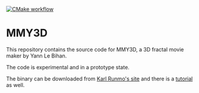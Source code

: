 [![CMake workflow](https://github.com/LegalizeAdulthood/MMY3D/actions/workflows/cmake.yml/badge.svg)](https://github.com/LegalizeAdulthood/MMY3D/actions/workflows/cmake.yml)

# MMY3D

This repository contains the source code for MMY3D, a 3D fractal movie maker by Yann Le Bihan.

The code is experimental and in a prototype state.

The binary can be downloaded from [Karl Runmo's site](http://www.chillheimer.de/kallesfraktaler/mmy/)
and there is a [tutorial](http://www.arpege-expertise.com/mmy3d/tutorial.html) as well.
